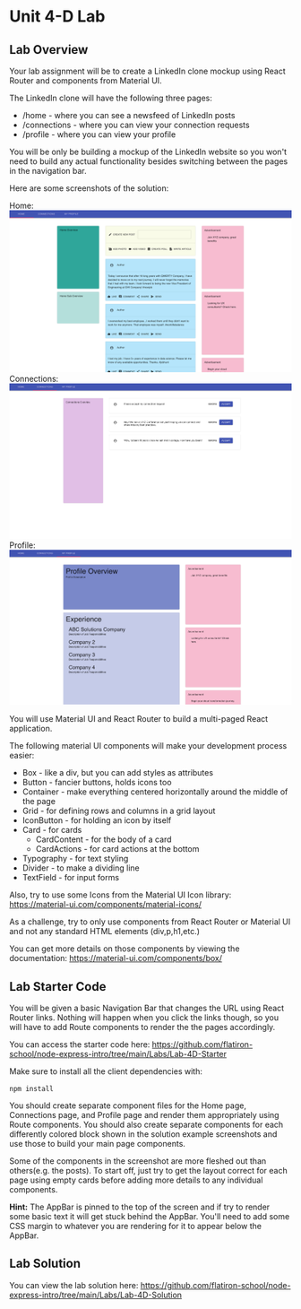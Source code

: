 # Unit 4-D Lab

## Lab Overview

Your lab assignment will be to create a LinkedIn clone mockup using React Router and components from Material UI. 

The LinkedIn clone will have the following three pages:
* /home - where you can see a newsfeed of LinkedIn posts
* /connections - where you can view your connection requests
* /profile - where you can view your profile

You will be only be building a mockup of the LinkedIn website so you won't need to build any actual functionality besides switching between the pages in the navigation bar.

Here are some screenshots of the solution:

Home:
![linkedin-home](/images/linkedin-home.png)
Connections:
![linkedin-connections](/images/linkedin-connections.png)
Profile:
![linkedin-profile](/images/linkedin-profile.png)

You will use Material UI and React Router to build a multi-paged React application.

The following material UI components will make your development process easier:
* Box - like a div, but you can add styles as attributes
* Button - fancier buttons, holds icons too
* Container - make everything centered horizontally around the middle of the page
* Grid - for defining rows and columns in a grid layout
* IconButton - for holding an icon by itself
* Card - for cards
  * CardContent - for the body of a card
  * CardActions - for card actions at the bottom
* Typography - for text styling
* Divider - to make a dividing line
* TextField - for input forms

Also, try to use some Icons from the Material UI Icon library:
https://material-ui.com/components/material-icons/


As a challenge, try to only use components from React Router or Material UI and not any standard HTML elements (div,p,h1,etc.)


You can get more details on those components by viewing the documentation:
https://material-ui.com/components/box/


## Lab Starter Code

You will be given a basic Navigation Bar that changes the URL using React Router links. Nothing will happen when you click the links though, so you will have to add Route components to render the the pages accordingly.

You can access the starter code here:
https://github.com/flatiron-school/node-express-intro/tree/main/Labs/Lab-4D-Starter

Make sure to install all the client dependencies with:
```
npm install
```

You should create separate component files for the Home page, Connections page, and Profile page and render them appropriately using Route components. You should also create separate components for each differently colored block shown in the solution example screenshots and use those to build your main page components.

Some of the components in the screenshot are more fleshed out than others(e.g. the posts). To start off, just try to get the layout correct for each page using empty cards before adding more details to any individual components.

**Hint:** The AppBar is pinned to the top of the screen and if try to render some basic text it will get stuck behind the AppBar. You'll need to add some CSS margin to whatever you are rendering for it to appear below the AppBar.

## Lab Solution
You can view the lab solution here:
https://github.com/flatiron-school/node-express-intro/tree/main/Labs/Lab-4D-Solution